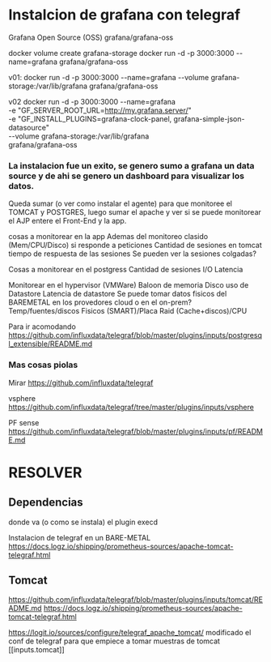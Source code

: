 # Instalcion de grafana con telegraf

Grafana Open Source (OSS)
grafana/grafana-oss

docker volume create grafana-storage
docker run -d -p 3000:3000 --name=grafana grafana/grafana-oss

v01:
docker run -d -p 3000:3000 --name=grafana --volume grafana-storage:/var/lib/grafana grafana/grafana-oss

v02
docker run -d -p 3000:3000 --name=grafana \
-e "GF_SERVER_ROOT_URL=http://my.grafana.server/" \
-e "GF_INSTALL_PLUGINS=grafana-clock-panel, grafana-simple-json-datasource" \
--volume grafana-storage:/var/lib/grafana  \
grafana/grafana-oss

### La instalacion fue un exito, se genero sumo a grafana un data source y de ahi se genero un dashboard para visualizar los datos. 

Queda sumar (o ver como instalar el agente) para que monitoree el TOMCAT y POSTGRES, luego sumar el apache y ver si se puede monitorear el AJP entere el Front-End y la app.

cosas a monitorear en la app
Ademas del monitoreo clasido (Mem/CPU/Disco)
si responde a peticiones
Cantidad de sesiones en tomcat
tiempo de respuesta de las sesiones
Se pueden ver la sesiones colgadas?

Cosas a monitorear en el postgress
Cantidad de sesiones
I/O
Latencia

Monitorear en el hypervisor (VMWare)
Baloon de memoria
Disco
uso de Datastore
Latencia de datastore
Se puede tomar datos fisicos del BAREMETAL en los provedores cloud o en el on-prem?
Temp/fuentes/discos Fisicos (SMART)/Placa Raid (Cache+discos)/CPU

Para ir acomodando
https://github.com/influxdata/telegraf/blob/master/plugins/inputs/postgresql_extensible/README.md


### Mas cosas piolas 
Mirar 
https://github.com/influxdata/telegraf

vsphere
https://github.com/influxdata/telegraf/tree/master/plugins/inputs/vsphere

PF sense 
https://github.com/influxdata/telegraf/blob/master/plugins/inputs/pf/README.md



# RESOLVER
## Dependencias
donde va (o como se instala) el plugin execd

Instalacion de telegraf en un BARE-METAL
https://docs.logz.io/shipping/prometheus-sources/apache-tomcat-telegraf.html

## Tomcat

https://github.com/influxdata/telegraf/blob/master/plugins/inputs/tomcat/README.md
https://docs.logz.io/shipping/prometheus-sources/apache-tomcat-telegraf.html

https://logit.io/sources/configure/telegraf_apache_tomcat/
modificado el conf de telegraf para que empiece a tomar muestras de tomcat
[[inputs.tomcat]]


